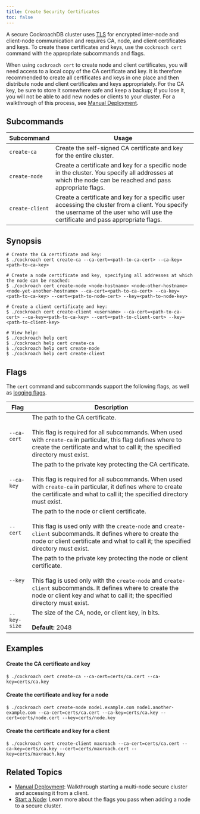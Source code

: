 ```yaml
---
title: Create Security Certificates
toc: false
---
```


A secure CockroachDB cluster uses [TLS](https://en.wikipedia.org/wiki/Transport_Layer_Security) for encrypted inter-node and client-node communication and requires CA, node, and client certificates and keys. To create these certificates and keys, use the `cockroach cert` command with the appropriate subcommands and flags. 

When using <code>cockroach cert</code> to create node and client certificates, you will need access to a local copy of the CA certificate and key. It is therefore recommended to create all certificates and keys in one place and then distribute node and client certificates and keys appropriately. For the CA key, be sure to store it somewhere safe and keep a backup; if you lose it, you will not be able to add new nodes or clients to your cluster. For a walkthrough of this process, see [Manual Deployment](manual-deployment.html).

<div id="toc"></div>

## Subcommands

Subcommand | Usage 
-----------|------
`create-ca` | Create the self-signed CA certificate and key for the entire cluster.
`create-node` | Create a certificate and key for a specific node in the cluster. You specify all addresses at which the node can be reached and pass appropriate flags.
`create-client` | Create a certificate and key for a specific user accessing the cluster from a client. You specify the username of the user who will use the certificate and pass appropriate flags.  

## Synopsis

~~~ shell
# Create the CA certificate and key:
$ ./cockroach cert create-ca --ca-cert=<path-to-ca-cert> --ca-key=<path-to-ca-key> 

# Create a node certificate and key, specifying all addresses at which the node can be reached:
$ ./cockroach cert create-node <node-hostname> <node-other-hostname> <node-yet-another-hostname> --ca-cert=<path-to-ca-cert> --ca-key=<path-to-ca-key> --cert=<path-to-node-cert> --key=<path-to-node-key> 

# Create a client certificate and key:
$ ./cockroach cert create-client <username> --ca-cert=<path-to-ca-cert> --ca-key=<path-to-ca-key> --cert=<path-to-client-cert> --key=<path-to-client-key>

# View help:
$ ./cockroach help cert
$ ./cockroach help cert create-ca
$ ./cockroach help cert create-node
$ ./cockroach help cert create-client
~~~

## Flags

The `cert` command and subcommands support the following flags, as well as [logging flags](cockroach-commands.html#logging-flags). 

Flag | Description
-----|------------
`--ca-cert` | The path to the CA certificate. <br><br>This flag is required for all subcommands. When used with `create-ca` in particular, this flag defines where to create the certificate and what to call it; the specified directory must exist. 
`--ca-key` | The path to the private key protecting the CA certificate. <br><br>This flag is required for all subcommands. When used with `create-ca` in particular, it defines where to create the certificate and what to call it; the specified directory must exist. 
`--cert` | The path to the node or client certificate. <br><br>This flag is used only with the `create-node` and `create-client` subcommands. It defines where to create the node or client certificate and what to call it; the specified directory must exist.  
`--key` | The path to the private key protecting the node or client certificate. <br><br>This flag is used only with the `create-node` and `create-client` subcommands. It defines where to create the node or client key and what to call it; the specified directory must exist.
`--key-size` | The size of the CA, node, or client key, in bits.<br><br>**Default:** 2048 

## Examples

#### Create the CA certificate and key

~~~ shell
$ ./cockroach cert create-ca --ca-cert=certs/ca.cert --ca-key=certs/ca.key 
~~~

#### Create the certificate and key for a node

~~~ shell
$ ./cockroach cert create-node node1.example.com node1.another-example.com --ca-cert=certs/ca.cert --ca-key=certs/ca.key --cert=certs/node.cert --key=certs/node.key
~~~

#### Create the certificate and key for a client

~~~ shell
$ ./cockroach cert create-client maxroach --ca-cert=certs/ca.cert --ca-key=certs/ca.key --cert=certs/maxroach.cert --key=certs/maxroach.key
~~~

## Related Topics

- [Manual Deployment](manual-deployment.html): Walkthrough starting a multi-node secure cluster and accessing it from a client. 
- [Start a Node](start-a-node.html): Learn more about the flags you pass when adding a node to a secure cluster.

